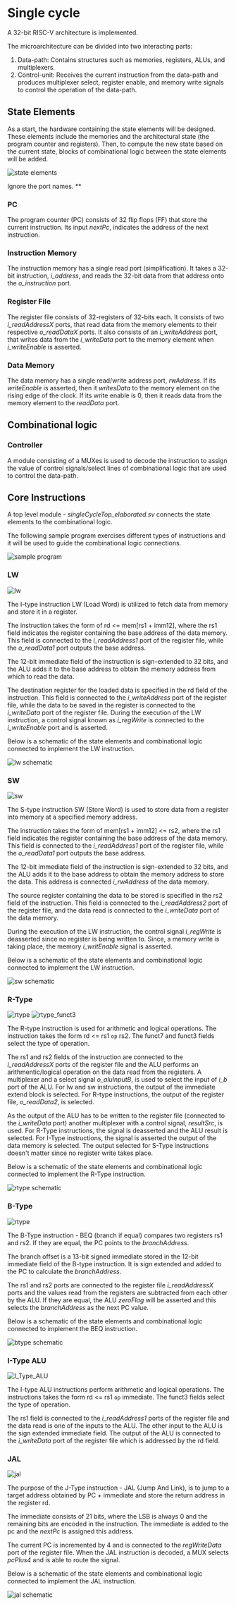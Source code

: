 # Single cycle

A 32-bit RISC-V architecture is implemented.

The microarchitecture can be divided into two interacting parts:
  1. Data-path: Contains structures such as memories, registers, ALUs, and
     multiplexers.
  2. Control-unit: Receives the current instruction from the data-path and produces
     multiplexer select, register enable, and memory write signals to control the
     operation of the data-path.

## State Elements

As a start, the hardware containing the state elements will be designed. These
elements include the memories and the architectural state (the program counter
and registers). Then, to compute the new state based on the current state, blocks
of combinational logic between the state elements will be added.

![state elements](/single-cycle/pics/stateElements.png)

Ignore the port names. **

### PC

The program counter (PC) consists of 32 flip flops (FF) that store the current
instruction. Its input *nextPc*, indicates the address of the next instruction.

### Instruction Memory

The instruction memory has a single read port (simplification). It takes a 32-bit
instruction, *i_address*, and reads the 32-bit data from that address onto the 
*o_instruction* port.

### Register File

The register file consists of 32-registers of 32-bits each. It consists of two *i_readAddressX* 
ports, that read data from the memory elements to their respective *o_readDataX* 
ports. It also consists of an *i_writeAddress* port, that writes data from the 
*i_writeData* port to the memory element when *i_writeEnable* is asserted.

### Data Memory

The data memory has a single read/write address port, *rwAddress*. If its
*writeEnable* is asserted, then it *writesData* to the memory element on the
rising edge of the clock. If its write enable is 0, then it reads data from the
memory element to the *readData* port.

## Combinational logic

### Controller

A module consisting of a MUXes is used to decode the instruction to assign the
value of control signals/select lines of combinational logic that are used to
control the data-path.

## Core Instructions

A top level module - *singleCycleTop_elaborated.sv* connects the state elements
to the combinational logic.

The following sample program exercises different types of instructions and it
will be used to guide the combinational logic connections.

![sample program](pics/sample_program.png)

### LW

![lw](pics/lw.png)

The I-type instruction LW (Load Word) is utilized to fetch data from memory
and store it in a register.

The instruction takes the form of rd <= mem[rs1 + imm12], where the rs1 field
indicates the register containing the base address of the data memory. This
field is connected to the *i_readAddress1* port of the register file, while the
*o_readData1* port outputs the base address.

The 12-bit immediate field of the instruction is sign-extended to 32 bits, and
the ALU adds it to the base address to obtain the memory address from which to
read the data.

The destination register for the loaded data is specified in the rd field of
the instruction. This field is connected to the *i_writeAddress* port of the
register file, while the data to be saved in the register is connected to the
*i_writeData* port of the register file. During the execution of the LW instruction,
a control signal known as *i_regWrite* is connected to the *i_writeEnable* port and
is asserted.

Below is a schematic of the state elements and combinational logic connected to
implement the LW instruction.

![lw schematic](pics/lw_sampleProgram_full.png)

### SW

![sw](pics/sw.png)

The S-type instruction SW (Store Word) is used to store data from a register into
memory at a specified memory address.

The instruction takes the form of mem[rs1 + imm12] <= rs2, where the rs1 field
indicates the register containing the base address of the data memory. This
field is connected to the *i_readAddress1* port of the register file, while the
*o_readData1* port outputs the base address.

The 12-bit immediate field of the instruction is sign-extended to 32 bits, and
the ALU adds it to the base address to obtain the memory address to store the data.
This address is connected *i_rwAddress* of the data memory.

The source register containing the data to be stored is specified in the rs2 field
of the instruction. This field is connected to the *i_readAddress2* port of the
register file, and the data read is connected to the *i_writeData* port of the
data memory.

During the execution of the LW instruction, the control signal *i_regWrite* is
deasserted since no register is being written to. Since, a memory write is taking
place, the memory *i_writEnable* signal is asserted.

Below is a schematic of the state elements and combinational logic connected to
implement the LW instruction.

![sw schematic](pics/sw_sampleProgram_full.png)

### R-Type

![rtype](pics/rtype.png)
![rtype_funct3](pics/rtype_funct3_decode.png)

The R-type instruction is used for arithmetic and logical operations. The
instruction takes the form rd <= rs1 `op` rs2. The funct7 and funct3 fields select
the type of operation.

The rs1 and rs2 fields of the instruction are connected to the *i_readAddressX*
ports of the register file and the ALU performs an arithmentic/logical operation
on the data read from the registers. A multiplexer and a select signal *o_aluInputB*,
is used to select the input of *i_b* port of the ALU. For lw and sw instructions,
the output of the immediate extend block is selected. For R-type instructions,
the output of the register file, *o_readData2*, is selected.

As the output of the ALU has to be written to the register file (connected to the
*i_writeData* port) another multiplexer with a control signal, *resultSrc*, is
used. For R-Type instructions, the signal is deasserted and the ALU result is
selected. For I-Type instructions, the signal is asserted the output of the data
memory is selected. The output selected for S-Type instructions doesn't matter
since no register write takes place.

Below is a schematic of the state elements and combinational logic connected to
implement the R-Type instruction.

![rtype schematic](pics/rtype_sampleProgram_full.png)

### B-Type

![rtype](pics/btype.png)

The B-Type instruction - BEQ (branch if equal) compares two registers rs1 and rs2.
If they are equal, the PC points to the *branchAddress*.

The branch offset is a 13-bit signed immediate stored in the 12-bit immediate
field of the B-type instruction. It is sign extended and added to the PC to
calculate the *branchAddress*.

The rs1 and rs2 ports are connected to the register file *i_readAddressX* ports
and the values read from the registers are subtracted from each other by the ALU.
If they are equal, the ALU *zeroFlag* will be asserted and this selects the
*branchAddress* as the next PC value.

Below is a schematic of the state elements and combinational logic connected to
implement the BEQ instruction.

![btype schematic](pics/btype_sampleProgram_full.png)

### I-Type ALU

![I_Type_ALU](pics/I_Type_ALU.png)

The I-type ALU instructions perform arithmetic and logical operations. The
instructions takes the form rd <= rs1 `op` immediate. The funct3 fields select
the type of operation.

The rs1 field is connected to the *i_readAddress1* ports of the register file and
the data read is one of the inputs to the ALU. The other input to the ALU is the
sign extended immediate field. The output of the ALU is connected to the
*i_writeData* port of the register file which is addressed by the rd field.

### JAL

![jal](pics/jal.png)

The purpose of the J-Type instruction - JAL (Jump And Link), is to jump to a
target address obtained by PC + immediate and store the return address in the
register rd.

The immediate consists of 21 bits, where the LSB is always 0 and the remaining
bits are encoded in the instruction. The immediate is added to the pc and the
*nextPc* is assigned this address.

The current PC is incremented by 4 and is connected to the *regWriteData* port
of the register file. When the JAL instruction is decoded, a MUX selects *pcPlus4*
and is able to route the signal.

Below is a schematic of the state elements and combinational logic connected to
implement the JAL instruction.

![jal schematic](pics/jal_sampleProgram_full.png)

